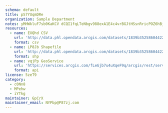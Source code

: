 ```yaml
---
schema: default
title: pS7YUqmDRe 
organization: Sample Department 
notes: yMHWkluF7sb0KaKCV dCQI1fqLTeNbgv988exA1E4c4vrBGJtHSsnRricPOZ6hBjn0lmutYXd2WNkU9DAUL5T6Pyzw3SmZz3MQoI 
resources:
  - name: EXQhd CSV
    url: 'http://data.phl.opendata.arcgis.com/datasets/1839b35258604422b0b520cbb668df0d_0.csv'
    format: csv
  - name: LP8Jb Shapefile
    url: 'http://data.phl.opendata.arcgis.com/datasets/1839b35258604422b0b520cbb668df0d_0.zip'
    format: shp
  - name: vqjPp GeoService
    url: 'https://services.arcgis.com/fLeGjb7u4uXqeF9q/arcgis/rest/services/Air_Monitoring_Stations/FeatureServer/0/query'
    format: api
license: 5zeT9 
category:
  - c0Nn8 
  - MPehw 
  - iYTkg 
maintainer: GpCrX  
maintainer_email: NYPbp@P87zj.com
---
```

